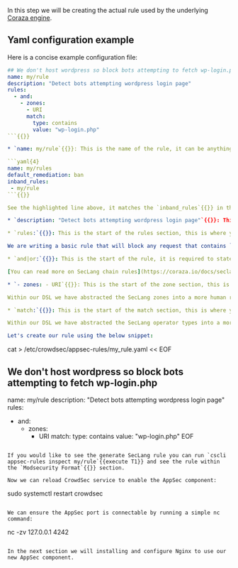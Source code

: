 In this step we will be creating the actual rule used by the underlying [Coraza engine](https://coraza.io/).

## Yaml configuration example

Here is a concise example configuration file:

```yaml
## We don't host wordpress so block bots attempting to fetch wp-login.php
name: my/rule
description: "Detect bots attempting wordpress login page"
rules:
  - and:
    - zones:
      - URI
      match:
        type: contains
        value: "wp-login.php"
```{{}}

* `name: my/rule`{{}}: This is the name of the rule, it can be anything you want, however, it must match what you defined within the configuration file. If you change the name here, you must also change it in the configuration file.

```yaml{4}
name: my/rules
default_remediation: ban
inband_rules:
 - my/rule
```{{}}

See the highlighted line above, it matches the `inband_rules`{{}} in the configuration file.

* `description: "Detect bots attempting wordpress login page"`{{}}: This is a description of the rule, it can be anything you want, however, it is recommended to provide a description so you know what the rule is doing.

* `rules:`{{}}: This is the start of the rules section, this is where you can define our own DSL rules.

We are writing a basic rule that will block any request that contains `wp-login.php`{{}} within the URI. I will break down the rule below:

* `and|or:`{{}}: This is the start of the rule, it is required to state the modifier for each rules. This is the logical operator that will be used to evaluate the rules. In this case, we are using `and`{{}} which means that all conditions must be met for the rule to match.

[You can read more on SecLang chain rules](https://coraza.io/docs/seclang/actions/#chain)

* `- zones: - URI`{{}}: This is the start of the zone section, this is where you can define which zones you want to match against. In this case, we are matching against the `URI`{{}} zone. You can define multiple zones within a rule.

Within our DSL we have abstracted the SecLang zones into a more human readable format. You can see our list of supported zones [here](https://docs.crowdsec.net/docs/next/appsec/rules_syntax#target).

* `match:`{{}}: This is the start of the match section, this is where you can define which type of match you want to use. In this case, we are using `contains`{{}} which means that the value must be contained within the zone.

Within our DSL we have abstracted the SecLang operator types into a more human readable format. You can see our list of supported match types [here](https://docs.crowdsec.net/docs/next/appsec/rules_syntax#match).

Let's create our rule using the below snippet:

```
cat > /etc/crowdsec/appsec-rules/my_rule.yaml << EOF
## We don't host wordpress so block bots attempting to fetch wp-login.php
name: my/rule
description: "Detect bots attempting wordpress login page"
rules:
  - and:
    - zones:
      - URI
      match:
        type: contains
        value: "wp-login.php"
EOF
```{{execute T1}}

If you would like to see the generate SecLang rule you can run `cscli appsec-rules inspect my/rule`{{execute T1}} and see the rule within the `Modsecurity Format`{{}} section.

Now we can reload CrowdSec service to enable the AppSec component:

```
sudo systemctl restart crowdsec
```{{execute T1}}

We can ensure the AppSec port is connectable by running a simple nc command:

```
nc -zv 127.0.0.1 4242
```{{execute T1}}

In the next section we will installing and configure Nginx to use our new AppSec component.
